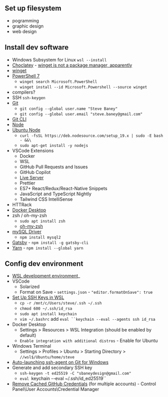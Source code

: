 ## Set up filesystem
 * pogramming
 * graphic design
 * web design
## Install dev software
 * Windows Subsystem for Linux `wsl --install`
 * [Choclatey](https://chocolatey.org/install) - [winget is not a package manager, apparently](https://github.com/microsoft/winget-cli/discussions/223#discussion-15735)
 * [winget](https://learn.microsoft.com/en-us/windows/package-manager/winget/#install-winget)
 *  [PowerShell 7](https://learn.microsoft.com/en-us/powershell/scripting/install/installing-powershell-on-windows?view=powershell-7.3)
 	- `winget search Microsoft.PowerShell`
 	- `winget install --id Microsoft.Powershell --source winget`
 * compilers?
 * SSH `ssh-keygen`
 * [Git](https://git-scm.com/download/win)
	 - `git config --global user.name "Steve Baney"`
	 - `git config --global user.email "steve.baney@gmail.com"`
 * [Git CLI](https://github.com/cli/cli#installation)
 * [Node](https://nodejs.org/en/download/package-manager/#windows-1)
 * [Ubuntu Node](https://github.com/nodesource/distributions#debinstall)
	 - `curl -fsSL https://deb.nodesource.com/setup_19.x | sudo -E bash - &&\`
	 - `sudo apt-get install -y nodejs`
 * VSCode Extensions
	 - Docker
	 - WSL
	 - GitHub Pull Requests and Issues
	 - GitHub Copilot
	 - [Live Server](https://github.com/ritwickdey/vscode-live-server)
	 - Prettier
	 - ES7+ React/Redux/React-Native Snippets
	 - JavaScript and TypeScript Nightly
	 - Tailwind CSS IntelliSense
 * HTTRack
 * [Docker Desktop](https://www.docker.com/products/docker-desktop/)
 * zsh / oh-my-zsh
	 - `sudo apt install zsh`
	 - [oh-my-zsh](https://github.com/ohmyzsh/ohmyzsh)
 * [mySQL Driver](https://www.npmjs.com/search?q=mysql)
	 - `npm install mysql2`
 * [Gatsby](https://www.gatsbyjs.com/docs/tutorial/part-0/#gatsby-cli) - `npm install -g gatsby-cli`
 * [Yarn](https://classic.yarnpkg.com/lang/en/docs/install/#windows-stable) - `npm install --global yarn`

## Config dev environment
 * [WSL development environment](https://learn.microsoft.com/en-us/windows/wsl/setup/environment)_
 * VSCode
	 - Solarized
	 - Format on Save - `settings.json` - `"editor.formatOnSave": true`
 * [Set Up SSH Keys in WSL](https://devblogs.microsoft.com/commandline/sharing-ssh-keys-between-windows-and-wsl-2/)
	 - `cp -r /mnt/c/Users/steve/.ssh ~/.ssh`
	 - `chmod 600 ~/.ssh/id_rsa`
	 - `sudo apt install keychain`
	 - `vim ~/.bashrc` add `eval ``keychain --eval --agents ssh id_rsa`
 * Docker Desktop
	 - Settings > Resources > WSL Integration (should be enabled by default)
	 - `Enable integration with additional distros` - Enable for Ubuntu
 * Windows Terminal
	 - Settings > Profiles > Ubuntu > Starting Directory > `//wsl$/Ubuntu/home/steve`
 * [Auto-launching ssh-agent on Git for Windows](https://docs.github.com/en/authentication/connecting-to-github-with-ssh/working-with-ssh-key-passphrases)
 * Generate and add secondary SSH key 
 	- `ssh-keygen -t ed25519 -C "sbaneydesign@gmail.com"`
 	- `eval `keychain --eval ~/.ssh/id_ed25519``
 * [Remove Cached GitHub Credentials](https://stackoverflow.com/questions/47465644/github-remote-permission-denied) (for multiple accounts) - Control Panel\User Accounts\Credential Manager
